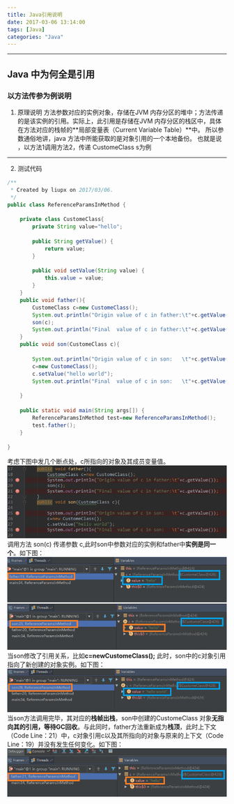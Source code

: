 ```yaml
---
title: Java引用说明
date: 2017-03-06 13:14:00
tags: [Java]
categories: "Java"
---
```

---
## Java 中为何全是引用
### 以方法传参为例说明
1. 原理说明
  方法参数对应的实例对象，存储在JVM 内存分区的堆中；方法传递的是该实例的引用。实际上，此引用是存储在JVM 内存分区的栈区中，具体在方法对应的栈帧的**局部变量表（Current Variable Table）**中。
所以参数通俗地讲，java 方法中所能获取的是对象引用的一个本地备份。
也就是说 ，以方法1调用方法2，传递 CustomeClass s为例


----------

2. 测试代码
``` java
/**
 * Created by liupx on 2017/03/06.
 */
public class ReferenceParamsInMethod {

    private class CustomeClass{
        private String value="hello";

        public String getValue() {
            return value;
        }

        public void setValue(String value) {
            this.value = value;
        }
    }
    public void father(){
        CustomeClass c=new CustomeClass();
        System.out.println("Origin value of c in father:\t"+c.getValue());
        son(c);
        System.out.println("Final  value of c in father:\t"+c.getValue());
    }
    public void son(CustomeClass c){

        System.out.println("Origin value of c in son:   \t"+c.getValue());
        c=new CustomeClass();
        c.setValue("hello world");
        System.out.println("Final  value of c in son:   \t"+c.getValue());

    }
    
    public static void main(String args[]) {
        ReferenceParamsInMethod test=new ReferenceParamsInMethod();
        test.father();
    }
    
}

```
考虑下图中发几个断点处，c所指向的对象及其成员变量值。
<br>
![ReferenceParamsInMethodCode][1]
<br>
调用方法 son(c) 传递参数 c,此时son中参数对应的实例和father中**实例是同一个**。如下图：
<br>
![ReferenceParamsInMethodDebug1Line19][2]
<br>
![ReferenceParamsInMethodDebug2Line25][3]
<br>
当son修改了引用关系，比如**c=newCustomeClass();**  此时，son中的c对象引用指向了新创建的对象实例。如下图：
<br>
![ReferenceParamsInMethodDebug3Line28][4]
<br>
当son方法调用完毕，其对应的**栈帧出栈**，son中创建的CustomeClass 对象**无指向其的引用，等待GC回收**。与此同时，father方法重新成为**栈顶**，此时上下文（Code Line：21）中，c对象引用c以及其所指向的对象与原来的上下文（Code Line：19）并没有发生任何变化。如下图：
<br>
![ReferenceParamsInMethodDebug4Line21][5]


  [1]: https://raw.githubusercontent.com/liupx/img/master/ReferenceParamsInMethodCode.png
  [2]: https://raw.githubusercontent.com/liupx/img/master/ReferenceParamsInMethodDebug1Line19.png
  [3]: https://raw.githubusercontent.com/liupx/img/master/ReferenceParamsInMethodDebug2Line25.png
  [4]: https://raw.githubusercontent.com/liupx/img/master/ReferenceParamsInMethodDebug3Line28.png
  [5]: https://raw.githubusercontent.com/liupx/img/master/ReferenceParamsInMethodDebug4Line21.png
